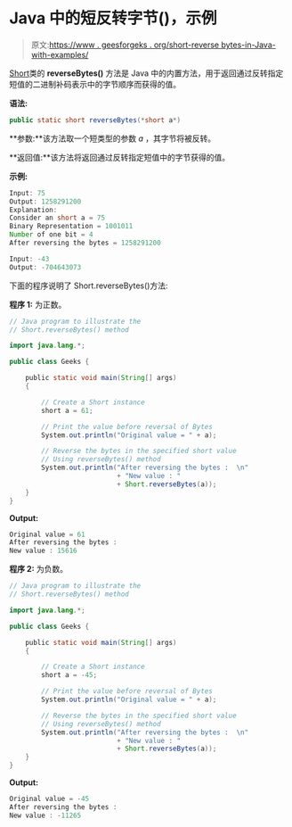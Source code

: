 # Java 中的短反转字节()，示例

> 原文:[https://www . geesforgeks . org/short-reverse bytes-in-Java-with-examples/](https://www.geeksforgeeks.org/short-reversebytes-in-java-with-examples/)

[Short](https://www.geeksforgeeks.org/java-lang-short-class-java/)类的 **reverseBytes()** 方法是 Java 中的内置方法，用于返回通过反转指定短值的二进制补码表示中的字节顺序而获得的值。

**语法:**

```java
public static short reverseBytes(*short a*)
```

**参数:**该方法取一个短类型的参数 *a* ，其字节将被反转。

**返回值:**该方法将返回通过反转指定短值中的字节获得的值。

**示例:**

```java
Input: 75
Output: 1258291200
Explanation:
Consider an short a = 75 
Binary Representation = 1001011
Number of one bit = 4 
After reversing the bytes = 1258291200

Input: -43
Output: -704643073

```

下面的程序说明了 Short.reverseBytes()方法:

**程序 1:** 为正数。

```java
// Java program to illustrate the
// Short.reverseBytes() method

import java.lang.*;

public class Geeks {

    public static void main(String[] args)
    {

        // Create a Short instance
        short a = 61;

        // Print the value before reversal of Bytes
        System.out.println("Original value = " + a);

        // Reverse the bytes in the specified short value
        // Using reverseBytes() method
        System.out.println("After reversing the bytes :  \n"
                           + "New value : "
                           + Short.reverseBytes(a));
    }
}
```

**Output:**

```java
Original value = 61
After reversing the bytes :  
New value : 15616

```

**程序 2:** 为负数。

```java
// Java program to illustrate the
// Short.reverseBytes() method

import java.lang.*;

public class Geeks {

    public static void main(String[] args)
    {

        // Create a Short instance
        short a = -45;

        // Print the value before reversal of Bytes
        System.out.println("Original value = " + a);

        // Reverse the bytes in the specified short value
        // Using reverseBytes() method
        System.out.println("After reversing the bytes :  \n"
                           + "New value : "
                           + Short.reverseBytes(a));
    }
}
```

**Output:**

```java
Original value = -45
After reversing the bytes :  
New value : -11265

```